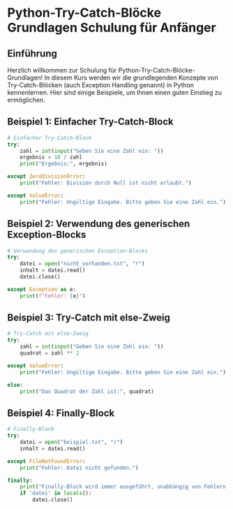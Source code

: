 # Python-Try-Catch-Blöcke Grundlagen Schulung für Anfänger

## Einführung

Herzlich willkommen zur Schulung für Python-Try-Catch-Blöcke-Grundlagen! In diesem Kurs werden wir die grundlegenden Konzepte von Try-Catch-Blöcken (auch Exception Handling genannt) in Python kennenlernen. Hier sind einige Beispiele, um Ihnen einen guten Einstieg zu ermöglichen.

## Beispiel 1: Einfacher Try-Catch-Block

```python
# Einfacher Try-Catch-Block
try:
    zahl = int(input("Geben Sie eine Zahl ein: "))
    ergebnis = 10 / zahl
    print("Ergebnis:", ergebnis)

except ZeroDivisionError:
    print("Fehler: Division durch Null ist nicht erlaubt.")

except ValueError:
    print("Fehler: Ungültige Eingabe. Bitte geben Sie eine Zahl ein.")
```

## Beispiel 2: Verwendung des generischen Exception-Blocks

```python
# Verwendung des generischen Exception-Blocks
try:
    datei = open("nicht_vorhanden.txt", "r")
    inhalt = datei.read()
    datei.close()

except Exception as e:
    print(f"Fehler: {e}")
```

## Beispiel 3: Try-Catch mit else-Zweig

```python
# Try-Catch mit else-Zweig
try:
    zahl = int(input("Geben Sie eine Zahl ein: "))
    quadrat = zahl ** 2

except ValueError:
    print("Fehler: Ungültige Eingabe. Bitte geben Sie eine Zahl ein.")

else:
    print("Das Quadrat der Zahl ist:", quadrat)
```

## Beispiel 4: Finally-Block

```python
# Finally-Block
try:
    datei = open("beispiel.txt", "r")
    inhalt = datei.read()

except FileNotFoundError:
    print("Fehler: Datei nicht gefunden.")

finally:
    print("Finally-Block wird immer ausgeführt, unabhängig von Fehlern.")
    if 'datei' in locals():
        datei.close()
```